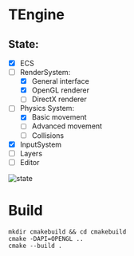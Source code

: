 # TEngine

## State:
- [x] ECS
- [ ] RenderSystem:
  - [x] General interface
  - [x] OpenGL renderer
  - [ ] DirectX renderer
- [ ] Physics System:
  - [x] Basic movement
  - [ ] Advanced movement
  - [ ] Collisions
- [x] InputSystem
- [ ] Layers
- [ ] Editor

![state](https://res.cloudinary.com/dn4zzecop/image/upload/v1677610183/TEngine/1_o4sizu.jpg)

# Build
```
mkdir cmakebuild && cd cmakebuild
cmake -DAPI=OPENGL ..
cmake --build .
```